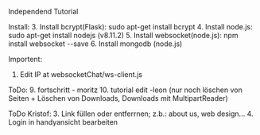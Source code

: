 Independend Tutorial

Install:
3. Install bcrypt(Flask):       sudo apt-get install bcrypt
4. Install node.js:             sudo apt-get install nodejs (v8.11.2)
5. Install websocket(node.js):  npm install websocket --save
6. Install mongodb (node.js)

Importent:
1. Edit IP at websocketChat/ws-client.js

ToDo:
9. fortschritt - moritz
10. tutorial edit -leon (nur noch löschen von Seiten + Löschen von Downloads, Downloads mit MultipartReader)

ToDo Kristof:
3. Link füllen oder entferrnen; z.b.: about us, web design...
4. Login in handyansicht bearbeiten